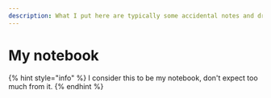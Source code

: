 ```yaml
---
description: What I put here are typically some accidental notes and draft presentations.
---
```


# My notebook

{% hint style="info" %}
I consider this to be my notebook, don't expect too much from it.
{% endhint %}

